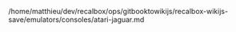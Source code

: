 /home/matthieu/dev/recalbox/ops/gitbooktowikijs/recalbox-wikijs-save/emulators/consoles/atari-jaguar.md